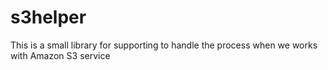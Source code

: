 # s3helper
This is a small library for supporting to handle the process when we works with Amazon S3 service
